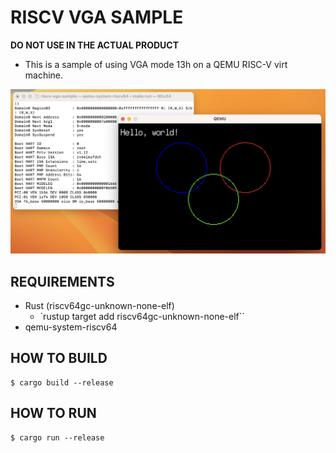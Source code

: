 # RISCV VGA SAMPLE

**DO NOT USE IN THE ACTUAL PRODUCT**

- This is a sample of using VGA mode 13h on a QEMU RISC-V virt machine.

![](images/screenshot1.png)

## REQUIREMENTS

- Rust (riscv64gc-unknown-none-elf)
  - `rustup target add riscv64gc-unknown-none-elf``
- qemu-system-riscv64

## HOW TO BUILD

```
$ cargo build --release
```

## HOW TO RUN

```
$ cargo run --release
```

